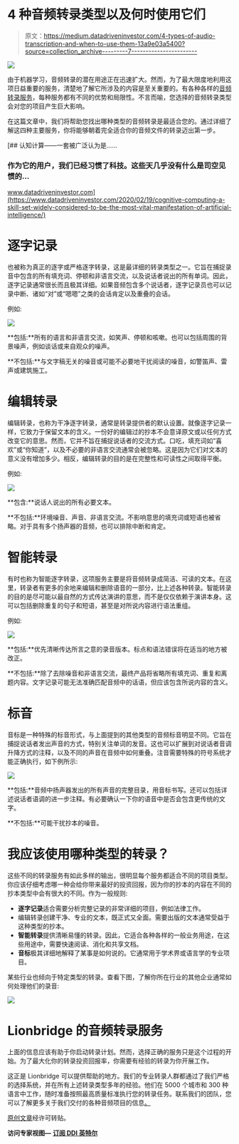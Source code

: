 # 4 种音频转录类型以及何时使用它们

> 原文：<https://medium.datadriveninvestor.com/4-types-of-audio-transcription-and-when-to-use-them-13a9e03a5400?source=collection_archive---------7----------------------->

![](img/f049250200204a88e948cea8fe2d8d5f.png)

由于机器学习，音频转录的潜在用途正在迅速扩大。然而，为了最大限度地利用这项日益重要的服务，清楚地了解它所涉及的内容是至关重要的。有各种各样的[音频转录服务](/services/audio-transcription/)，每种服务都有不同的优势和局限性。不言而喻，您选择的音频转录类型会对您的项目产生巨大影响。

在这篇文章中，我们将帮助您找出哪种类型的音频转录是最适合您的。通过详细了解这四种主要服务，你将能够朝着完全适合你的音频文件的转录迈出第一步。

[](https://www.datadriveninvestor.com/2020/02/19/cognitive-computing-a-skill-set-widely-considered-to-be-the-most-vital-manifestation-of-artificial-intelligence/) [## 认知计算——一套被广泛认为是……

### 作为它的用户，我们已经习惯了科技。这些天几乎没有什么是司空见惯的…

www.datadriveninvestor.com](https://www.datadriveninvestor.com/2020/02/19/cognitive-computing-a-skill-set-widely-considered-to-be-the-most-vital-manifestation-of-artificial-intelligence/) 

# 逐字记录

也被称为真正的逐字或严格逐字转录，这是最详细的转录类型之一。它旨在捕捉录音中包含的所有填充词、停顿和非语言交流，以及说话者说出的所有单词。因此，逐字记录通常很长而且极其详细。如果音频包含多个说话者，逐字记录员也可以记录中断、诸如“对”或“嗯嗯”之类的会话肯定以及重叠的会话。

例如:

![](img/6e84fe8beb4ec3d0fdb225fce422971c.png)

**包括:**所有的语言和非语言交流，如笑声、停顿和咳嗽。也可以包括周围的背景噪声，例如谈话或来自观众的噪声。

**不包括:**与文字稿无关的噪音或可能不必要地干扰阅读的噪音，如警笛声、雷声或建筑施工。

# 编辑转录

编辑转录，也称为干净逐字转录，通常是转录提供者的默认设置。就像逐字记录一样，它致力于保留文本的含义。一份好的编辑过的抄本不会意译原文或以任何方式改变它的意思。然而，它并不旨在捕捉说话者的交流方式。口吃，填充词如“喜欢”或“你知道”，以及不必要的非语言交流通常会被忽略。这是因为它们对文本的意义没有增加多少。相反，编辑转录的目的是在完整性和可读性之间取得平衡。

例如:

![](img/5eea35722be54d3ae5314887dbdbdf12.png)

**包含:**说话人说出的所有必要文本。

**不包括:**环境噪音、声音、非语言交流。不影响意思的填充词或短语也被省略。对于具有多个扬声器的音频，也可以排除中断和肯定。

# 智能转录

有时也称为智能逐字转录，这项服务主要是将音频转录成简洁、可读的文本。在这里，转录者有更多的余地来编辑和删除语音的一部分，比上述各种转录。智能转录的目的是尽可能以最自然的方式传达演讲的意思，而不是仅仅依赖于演讲本身。这可以包括删除重复的句子和短语，甚至是对所说内容进行语法重组。

例如:

![](img/65cb2e8568ef31ec04d9927c67baeae9.png)

**包括:**优先清晰传达所言之意的录音版本。标点和语法错误将在适当的地方被改正。

**不包括:**除了去除噪音和非语言交流，最终产品将省略所有填充词、重复和离题内容。文字记录可能无法准确匹配音频中的话语，但应该包含所说内容的含义。

# 标音

音标是一种特殊的标音形式，与上面提到的其他类型的音频标音明显不同。它旨在捕捉说话者发出声音的方式，特别关注单词的发音。这也可以扩展到对说话者音调升降方式的注释，以及不同的声音在音频中如何重叠。注音需要特殊的符号系统才能正确执行，如下例所示:

![](img/8f096835e93c219fbb5bcf841d936404.png)

**包括:**音频中扬声器发出的所有声音的完整目录，用音标书写。还可以包括详述说话者语调的进一步注释。有必要确认一下你的语音中是否会包含更传统的文字。

**不包括:**可能干扰抄本的噪音。

# 我应该使用哪种类型的转录？

这些不同的转录服务有如此多样的输出，很明显每个服务都适合不同的项目类型。你应该仔细考虑哪一种会给你带来最好的投资回报，因为你的抄本的内容在不同的抄本类型中会有很大的不同。作为一般规则:

*   **逐字记录**适合需要分析完整记录的非常详细的项目，例如法律工作。
*   编辑转录创建干净、专业的文本，既正式又全面。需要出版的文本通常受益于这种类型的抄本。
*   **智能转录**提供清晰易懂的转录。因此，它适合各种各样的一般业务用途，在这些用途中，需要快速阅读、消化和共享文档。
*   **音标**极其详细地解释了某事是如何说的。它通常用于学术界或语言学的专业项目。

某些行业也倾向于特定类型的转录。查看下图，了解你所在行业的其他企业通常如何处理他们的录音:

![](img/3bcf1952253df1a0feb8ffce040bca47.png)

# Lionbridge 的音频转录服务

上面的信息应该有助于你启动转录计划。然而，选择正确的服务只是这个过程的开始。为了最大化你的转录投资回报率，你需要有经验的转录为你开展工作。

这正是 Lionbridge 可以提供帮助的地方。我们的专业转录人群都通过了我们严格的选择系统，并在所有上述转录类型多年的经验。他们在 5000 个城市和 300 种语言中工作，随时准备按照最高质量标准执行您的转录任务。联系我们的团队，您可以了解更多关于我们交付的各种音频项目的信息[。](https://lionbridge.ai/contact-sales/)

[原创文章](https://lionbridge.ai/articles/4-types-of-audio-transcription-and-when-to-use-them/)经许可转贴。

**访问专家视图—** [**订阅 DDI 英特尔**](https://datadriveninvestor.com/ddi-intel)